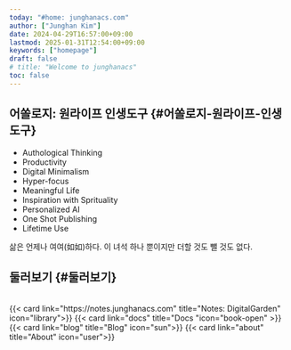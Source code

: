 ```yaml
---
today: "#home: junghanacs.com"
author: ["Junghan Kim"]
date: 2024-04-29T16:57:00+09:00
lastmod: 2025-01-31T12:54:00+09:00
keywords: ["homepage"]
draft: false
# title: "Welcome to junghanacs"
toc: false
---
```


## 어쏠로지: 원라이프 인생도구 {#어쏠로지-원라이프-인생도구}

-   Authological Thinking
-   Productivity
-   Digital Minimalism
-   Hyper-focus
-   Meaningful Life
-   Inspiration with Sprituality
-   Personalized AI
-   One Shot Publishing
-   Lifetime Use

삶은 언제나 여여(如如)하다. 이 녀석 하나 뿐이지만 더할 것도 뺄 것도 없다.


## 둘러보기 {#둘러보기}

<br>
{{< card link="https://notes.junghanacs.com" title="Notes: DigitalGarden" icon="library">}}
{{< card link="docs" title="Docs  "icon="book-open" >}}
{{< card link="blog" title="Blog" icon="sun">}}
{{< card link="about" title="About" icon="user">}}

